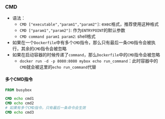 
### CMD
- 语法：
  - `CMD ["executable","param1","param2"]`: exec格式，推荐使用这种格式
  - `CMD ["param1","param2"]`: 作为`ENTRYPOINT`的默认参数
  - `CMD command param1 param2`: shell格式
- 如果在一个`Dockerfile`中有多个`CMD`指令，那么只有最后一条`CMD`指令会被执行，其余的`CMD`指令会被忽略
- 如果在启动容器的时候传递了`command`，那么`Dockerfile`中的`CMD`指令会被忽略
  - `docker run -d -p 8080:8080 mybox echo run_command`：此时容器中的`CMD`就会被这里的`echo run_command`代替


#### 多个CMD指令

```dockerfile
FROM busybox

CMD echo cmd1
CMD echo cmd2
# 如果有多个CMD指令，只有最后一条命令会生效
CMD echo cmd3
```
